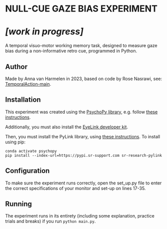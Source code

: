 # NULL-CUE GAZE BIAS EXPERIMENT

# ***[work in progress]***

A temporal visuo-motor working memory task, designed to measure gaze bias during a non-informative retro cue, programmed in Python.

## Author
Made by Anna van Harmelen in 2023, based on code by Rose Nasrawi, see: [TemporalAction-main](https://github.com/rosenasrawi/TemporalAction).

## Installation
This experiment was created using the [PsychoPy library](https://www.psychopy.org), e.g. follow [these instructions](https://www.psychopy.org/download.html).

Additionally, you must also install the [EyeLink developer kit](https://www.sr-research.com/support/thread-13.html).

Then, you must install the PyLink library, using [these instructions](https://www.sr-research.com/support/thread-48.html).
To install using pip:

```
conda activate psychopy
pip install --index-url=https://pypi.sr-support.com sr-research-pylink
```

## Configuration
To make sure the experiment runs correctly, open the set_up.py file to enter the correct specifications of your monitor and set-up on lines 17-35.

## Running
The experiment runs in its entirety (including some explanation, practice trials and breaks) if you run `python main.py`.
